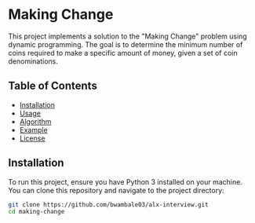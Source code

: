 # Making Change

This project implements a solution to the "Making Change" problem using dynamic programming. The goal is to determine the minimum number of coins required to make a specific amount of money, given a set of coin denominations.

## Table of Contents

- [Installation](#installation)
- [Usage](#usage)
- [Algorithm](#algorithm)
- [Example](#example)
- [License](#MIT)

## Installation

To run this project, ensure you have Python 3 installed on your machine. You can clone this repository and navigate to the project directory:

```bash
git clone https://github.com/bwambale03/alx-interview.git
cd making-change
